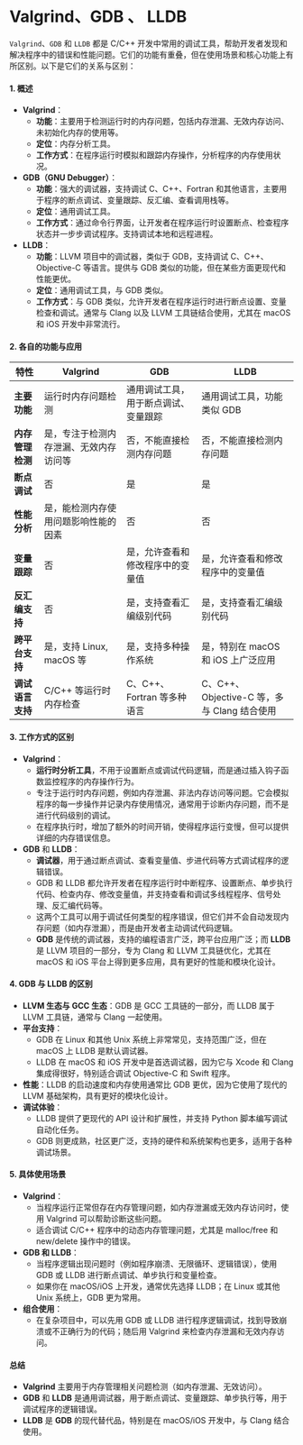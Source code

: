 # Valgrind、GDB 、 LLDB

`Valgrind`、`GDB` 和 `LLDB` 都是 C/C++ 开发中常用的调试工具，帮助开发者发现和解决程序中的错误和性能问题。它们的功能有重叠，但在使用场景和核心功能上有所区别。以下是它们的关系与区别：

#### 1. **概述**

* **Valgrind**：
  * **功能**：主要用于检测运行时的内存问题，包括内存泄漏、无效内存访问、未初始化内存的使用等。
  * **定位**：内存分析工具。
  * **工作方式**：在程序运行时模拟和跟踪内存操作，分析程序的内存使用状况。
* **GDB（GNU Debugger）**：
  * **功能**：强大的调试器，支持调试 C、C++、Fortran 和其他语言，主要用于程序的断点调试、变量跟踪、反汇编、查看调用栈等。
  * **定位**：通用调试工具。
  * **工作方式**：通过命令行界面，让开发者在程序运行时设置断点、检查程序状态并一步步调试程序。支持调试本地和远程进程。
* **LLDB**：
  * **功能**：LLVM 项目中的调试器，类似于 GDB，支持调试 C、C++、Objective-C 等语言。提供与 GDB 类似的功能，但在某些方面更现代和性能更优。
  * **定位**：通用调试工具，与 GDB 类似。
  * **工作方式**：与 GDB 类似，允许开发者在程序运行时进行断点设置、变量检查和调试。通常与 Clang 以及 LLVM 工具链结合使用，尤其在 macOS 和 iOS 开发中非常流行。

#### 2. **各自的功能与应用**

| 特性         | **Valgrind**        | **GDB**             | **LLDB**                          |
| ---------- | ------------------- | ------------------- | --------------------------------- |
| **主要功能**   | 运行时内存问题检测           | 通用调试工具，用于断点调试、变量跟踪  | 通用调试工具，功能类似 GDB                   |
| **内存管理检测** | 是，专注于检测内存泄漏、无效内存访问等 | 否，不能直接检测内存问题        | 否，不能直接检测内存问题                      |
| **断点调试**   | 否                   | 是                   | 是                                 |
| **性能分析**   | 是，能检测内存使用问题影响性能的因素  | 否                   | 否                                 |
| **变量跟踪**   | 否                   | 是，允许查看和修改程序中的变量值    | 是，允许查看和修改程序中的变量值                  |
| **反汇编支持**  | 否                   | 是，支持查看汇编级别代码        | 是，支持查看汇编级别代码                      |
| **跨平台支持**  | 是，支持 Linux, macOS 等 | 是，支持多种操作系统          | 是，特别在 macOS 和 iOS 上广泛应用           |
| **调试语言支持** | C/C++ 等运行时内存检查      | C、C++、Fortran 等多种语言 | C、C++、Objective-C 等，多与 Clang 结合使用 |

#### 3. **工作方式的区别**

* **Valgrind**：
  * **运行时分析工具**，不用于设置断点或调试代码逻辑，而是通过插入钩子函数监控程序的内存操作行为。
  * 专注于运行时内存问题，例如内存泄漏、非法内存访问等问题。它会模拟程序的每一步操作并记录内存使用情况，通常用于诊断内存问题，而不是进行代码级别的调试。
  * 在程序执行时，增加了额外的时间开销，使得程序运行变慢，但可以提供详细的内存错误信息。
* **GDB** 和 **LLDB**：
  * **调试器**，用于通过断点调试、查看变量值、步进代码等方式调试程序的逻辑错误。
  * GDB 和 LLDB 都允许开发者在程序运行时中断程序、设置断点、单步执行代码、检查内存、修改变量值，并支持查看和调试多线程程序、信号处理、反汇编代码等。
  * 这两个工具可以用于调试任何类型的程序错误，但它们并不会自动发现内存问题（如内存泄漏），而是由开发者主动调试代码逻辑。
  * **GDB** 是传统的调试器，支持的编程语言广泛，跨平台应用广泛；而 **LLDB** 是 LLVM 项目的一部分，专为 Clang 和 LLVM 工具链优化，尤其在 macOS 和 iOS 平台上得到更多应用，具有更好的性能和模块化设计。

#### 4. **GDB 与 LLDB 的区别**

* **LLVM 生态与 GCC 生态**：GDB 是 GCC 工具链的一部分，而 LLDB 属于 LLVM 工具链，通常与 Clang 一起使用。
* **平台支持**：
  * GDB 在 Linux 和其他 Unix 系统上非常常见，支持范围广泛，但在 macOS 上 LLDB 是默认调试器。
  * LLDB 在 macOS 和 iOS 开发中是首选调试器，因为它与 Xcode 和 Clang 集成得很好，特别适合调试 Objective-C 和 Swift 程序。
* **性能**：LLDB 的启动速度和内存使用通常比 GDB 更优，因为它使用了现代的 LLVM 基础架构，具有更好的模块化设计。
* **调试体验**：
  * LLDB 提供了更现代的 API 设计和扩展性，并支持 Python 脚本编写调试自动化任务。
  * GDB 则更成熟，社区更广泛，支持的硬件和系统架构也更多，适用于各种调试场景。

#### 5. **具体使用场景**

* **Valgrind**：
  * 当程序运行正常但存在内存管理问题，如内存泄漏或无效内存访问时，使用 Valgrind 可以帮助诊断这些问题。
  * 适合调试 C/C++ 程序中的动态内存管理问题，尤其是 malloc/free 和 new/delete 操作中的错误。
* **GDB 和 LLDB**：
  * 当程序逻辑出现问题时（例如程序崩溃、无限循环、逻辑错误），使用 GDB 或 LLDB 进行断点调试、单步执行和变量检查。
  * 如果你在 macOS/iOS 上开发，通常优先选择 LLDB；在 Linux 或其他 Unix 系统上，GDB 更为常用。
* **组合使用**：
  * 在复杂项目中，可以先用 GDB 或 LLDB 进行程序逻辑调试，找到导致崩溃或不正确行为的代码；随后用 Valgrind 来检查内存泄漏和无效内存访问。

#### 总结

* **Valgrind** 主要用于内存管理相关问题检测（如内存泄漏、无效访问）。
* **GDB** 和 **LLDB** 是通用调试器，用于断点调试、变量跟踪、单步执行等，用于调试程序的逻辑错误。
* **LLDB** 是 **GDB** 的现代替代品，特别是在 macOS/iOS 开发中，与 Clang 结合使用。
